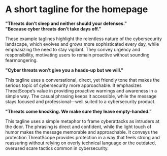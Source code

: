 # A short tagline for the homepage

**"Threats don’t sleep and neither should your defenses."** <br/>
**"Because cyber threats don’t take days off."**

These example taglines highlight the relentless nature of the cybersecurity landscape, which evolves and grows more sophisticated every day, while emphasizing the need to stay vigilant. They convey urgency and responsibility, motivating users to remain proactive without sounding fearmongering. 

**"Cyber threats won’t give you a heads-up but we will."**

This tagline uses a conversational, direct, yet friendly tone that makes the serious topic of cybersecurity more approachable. It emphasizes ThreatScope’s value in providing proactive warnings and awareness in a simple way. The casual phrasing keeps it accessible, while the message stays focused and professional—well suited to a cybersecurity product.

**"Threats come knocking. We make sure they leave empty-handed."**

This tagline uses a simple metaphor to frame cyberattacks as intruders at the door. The phrasing is direct and confident, while the light touch of humor makes the message memorable and approachable. It conveys the protection ThreatScope provides protection in a way that feels strong and reassuring without relying on overly technical language or the outdated, overused scare tactics common in cybersecurity.
